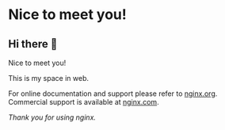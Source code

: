 <html>
  <head><meta http-equiv="Content-Type" content="text/html; charset=UTF-8">
  </head>
<body>
<h1>Nice to meet you!</h1>

## Hi there 👋
Nice to meet you!

<p>This is my space in web.</p>

<p>For online documentation and support please refer to
<a href="http://nginx.org/">nginx.org</a>.<br>
Commercial support is available at
<a href="http://nginx.com/">nginx.com</a>.</p>

<p><em>Thank you for using nginx.</em></p>

</body></html>
